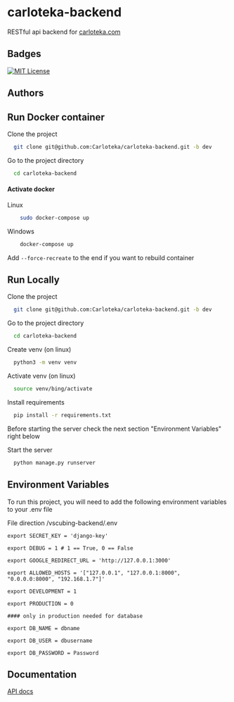 
# carloteka-backend

RESTful api backend for [carloteka.com](https://carloteka.com)

## Badges

[![MIT License](https://img.shields.io/badge/License-MIT-green.svg)](https://choosealicense.com/licenses/mit/)


## Authors

## Run Docker container

Clone the project

```bash
  git clone git@github.com:Carloteka/carloteka-backend.git -b dev
```

Go to the project directory

```bash
  cd carloteka-backend
```

#### Activate docker

Linux 

```bash
    sudo docker-compose up
```

Windows

```bash
    docker-compose up
```

Add ```--force-recreate``` to the end if you want to rebuild container

## Run Locally

Clone the project

```bash
  git clone git@github.com:Carloteka/carloteka-backend.git -b dev
```

Go to the project directory

```bash
  cd carloteka-backend
```

Create venv (on linux)

```bash
  python3 -m venv venv
```

Activate venv (on linux)

```bash
  source venv/bing/activate
```

Install requirements

```bash
  pip install -r requirements.txt
```
Before starting the server check the next section "Environment Variables" right below

Start the server

```bash
  python manage.py runserver
```
## Environment Variables

To run this project, you will need to add the following environment variables to your .env file 

File direction /vscubing-backend/.env

```
export SECRET_KEY = 'django-key'

export DEBUG = 1 # 1 == True, 0 == False

export GOOGLE_REDIRECT_URL = 'http://127.0.0.1:3000'

export ALLOWED_HOSTS = '["127.0.0.1", "127.0.0.1:8000", "0.0.0.0:8000", "192.168.1.7"]'

export DEVELOPMENT = 1

export PRODUCTION = 0

#### only in production needed for database

export DB_NAME = dbname

export DB_USER = dbusername

export DB_PASSWORD = Password

```
## Documentation

[API docs](/docs/api/README.md)

